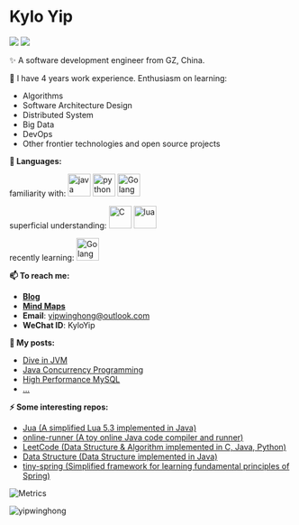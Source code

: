 # Kylo Yip 
<img src="https://pronoun.cyou/x/y?subject=He&object=Him&height=20"> ![](https://komarev.com/ghpvc/?username=yipwinghong)

✨ A software development engineer from GZ, China.

🔭 I have 4 years work experience. Enthusiasm on learning: 
  - Algorithms
  - Software Architecture Design
  - Distributed System
  - Big Data
  - DevOps
  - Other frontier technologies and open source projects

**🌈 Languages:** 
<p align="left">

familiarity with: 
<img src="https://www.vectorlogo.zone/logos/java/java-icon.svg" alt="java" width="40"/>
<img src="https://www.vectorlogo.zone/logos/python/python-icon.svg" alt="python" width="40"/>
<img src="https://www.vectorlogo.zone/logos/golang/golang-official.svg" alt="Golang" width="40" height="40"/>

superficial understanding:
<img src="https://ywh-oss.oss-cn-shenzhen.aliyuncs.com/C-lang.svg" alt="C" width="40" />
<img src="https://www.vectorlogo.zone/logos/lua/lua-icon.svg" alt="lua" width="40"/>

recently learning:
<img src="https://www.vectorlogo.zone/logos/rust-lang/rust-lang-icon.svg" alt="Golang" width="40" height="40"/>

</p>

**📫 To reach me:**
- **[Blog](https://www.yipwinghong.com)**
- **[Mind Maps](https://www.processon.com/u/5c84a4fde4b0ed6b42fac9a9/profile)**
- **Email**: yipwinghong@outlook.com
- **WeChat ID**: KyloYip

**📝 My posts:**
- [Dive in JVM](https://www.processon.com/view/5c8f9682e4b09a16b9a6ec93#map)
- [Java Concurrency Programming](https://www.processon.com/view/5c8f80cce4b0ab74ecdc6f12#map)
- [High Performance MySQL](https://www.processon.com/view/5c9b66e9e4b09bf72a6ab9e8#map)
- [...](https://www.yipwinghong.com)

**⚡ Some interesting repos:**
- [Jua (A simplified Lua 5.3 implemented in Java)](https://github.com/FreetechRevise/Jua)
- [online-runner (A toy online Java code compiler and runner)](https://github.com/yipwinghong/online-runner)
- [LeetCode (Data Structure & Algorithm implemented in C, Java, Python)](https://github.com/FreetechRevise/algorithm)
- [Data Structure (Data Structure implemented in Java)](https://github.com/FreetechRevise/data-structure)
- [tiny-spring (Simplified framework for learning fundamental principles of Spring)](https://github.com/yipwinghong/tiny-spring)

<!--

**yipwinghong/yipwinghong** is a ✨ _special_ ✨ repository because its `README.md` (this file) appears on your GitHub profile.

Here are some ideas to get you started:
- 🔭 I’m currently working on ...
- 🌱 I’m currently learning ...
- 👯 I’m looking to collaborate on ...
- 🤔 I’m looking for help with ...
- 💬 Ask me about ...
- 📫 How to reach me: ...
- 😄 Pronouns: ...
- ⚡ Fun fact: ...

> I'm job hunting currently. Please reach me at email if you have any questions. Thnx~😄
-->

![Metrics](https://metrics.lecoq.io/yipwinghong?template=classic&base.header=0&base.activity=0&base.community=0&base.repositories=0&base.metadata=0&isocalendar=1&languages=1&isocalendar.duration=full-year&config.timezone=Asia%2FShanghai) 

<!-- &theme=dracula -->
<img src="https://github-readme-stats.vercel.app/api?username=yipwinghong&show_icons=true" alt="yipwinghong" />


